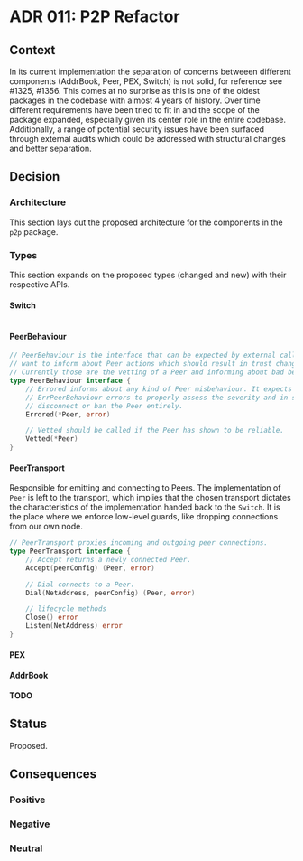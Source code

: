 # ADR 011: P2P Refactor

## Context

In its current implementation the separation of concerns betweeen different
components (AddrBook, Peer, PEX, Switch) is not solid, for reference see
#1325, #1356. This comes at no surprise as this is one of the oldest packages
in the codebase with almost 4 years of history. Over time different
requirements have been tried to fit in and the scope of the package expanded,
especially given its center role in the entire codebase. Additionally, a range
of potential security issues have been surfaced through external audits which
could be addressed with structural changes and better separation.

## Decision

### Architecture

This section lays out the proposed architecture for the components in the `p2p`
package.

### Types

This section expands on the proposed types (changed and new) with their
respective APIs.

#### Switch

``` go
```

#### PeerBehaviour

``` go
// PeerBehaviour is the interface that can be expected by external callers who
// want to inform about Peer actions which should result in trust changes.
// Currently those are the vetting of a Peer and informing about bad behaviour.
type PeerBehaviour interface {
	// Errored informs about any kind of Peer misbehaviour. It expects one of the
	// ErrPeerBehaviour errors to properly assess the severity and in some cases
	// disconnect or ban the Peer entirely.
	Errored(*Peer, error)

	// Vetted should be called if the Peer has shown to be reliable.
	Vetted(*Peer)
}
```

#### PeerTransport

Responsible for emitting and connecting to Peers. The implementation of `Peer`
is left to the transport, which implies that the chosen transport dictates the
characteristics of the implementation handed back to the `Switch`. It is the
place where we enforce low-level guards, like dropping connections from our own
node.

``` go
// PeerTransport proxies incoming and outgoing peer connections.
type PeerTransport interface {
	// Accept returns a newly connected Peer.
	Accept(peerConfig) (Peer, error)

	// Dial connects to a Peer.
	Dial(NetAddress, peerConfig) (Peer, error)

	// lifecycle methods
	Close() error
	Listen(NetAddress) error
}
```

#### PEX

#### AddrBook

**TODO**



## Status

Proposed.

## Consequences

### Positive

### Negative

### Neutral
